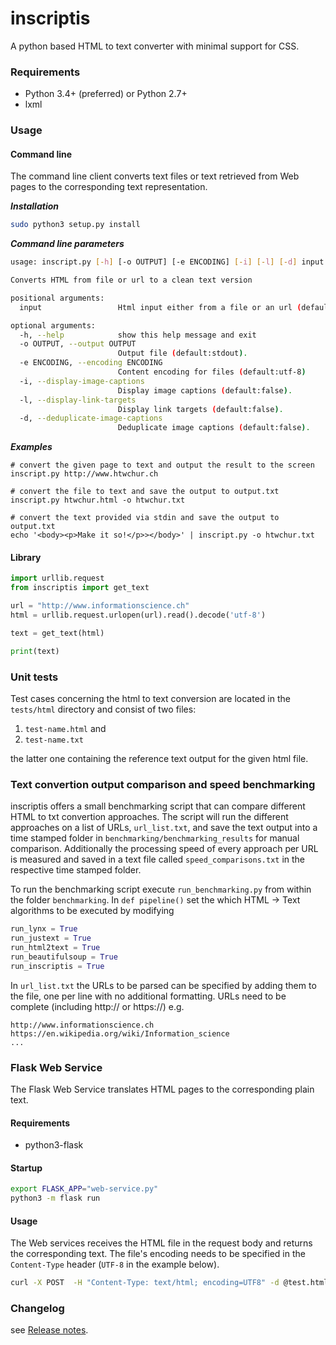 # inscriptis

A python based HTML to text converter with minimal support for CSS.

### Requirements
* Python 3.4+ (preferred) or Python 2.7+
* lxml

### Usage

#### Command line
The command line client converts text files or text retrieved from Web pages to the
corresponding text representation.

***Installation***
```bash
sudo python3 setup.py install
```

***Command line parameters***
```bash
usage: inscript.py [-h] [-o OUTPUT] [-e ENCODING] [-i] [-l] [-d] input

Converts HTML from file or url to a clean text version

positional arguments:
  input                 Html input either from a file or an url (default:stdin)

optional arguments:
  -h, --help            show this help message and exit
  -o OUTPUT, --output OUTPUT
                        Output file (default:stdout).
  -e ENCODING, --encoding ENCODING
                        Content encoding for files (default:utf-8)
  -i, --display-image-captions
                        Display image captions (default:false).
  -l, --display-link-targets
                        Display link targets (default:false).
  -d, --deduplicate-image-captions
                        Deduplicate image captions (default:false).
```

***Examples***
```
# convert the given page to text and output the result to the screen
inscript.py http://www.htwchur.ch

# convert the file to text and save the output to output.txt
inscript.py htwchur.html -o htwchur.txt

# convert the text provided via stdin and save the output to output.txt
echo '<body><p>Make it so!</p>></body>' | inscript.py -o htwchur.txt 
```


#### Library

```python
import urllib.request
from inscriptis import get_text

url = "http://www.informationscience.ch"
html = urllib.request.urlopen(url).read().decode('utf-8')

text = get_text(html)

print(text)
```

### Unit tests

Test cases concerning the html to text conversion are located in the `tests/html` directory and consist of two files:

 1. `test-name.html` and
 2. `test-name.txt`

the latter one containing the reference text output for the given html file.

### Text convertion output comparison and speed benchmarking
inscriptis offers a small benchmarking script that can compare different HTML to txt convertion approaches.
The script will run the different approaches on a list of URLs, ```url_list.txt```, and save the text output into a time stamped folder in ```benchmarking/benchmarking_results``` for manual comparison.
Additionally the processing speed of every approach per URL is measured and saved in a text file called ```speed_comparisons.txt``` in the respective time stamped folder.

To run the benchmarking script execute ```run_benchmarking.py``` from within the folder ```benchmarking```.
In ```def pipeline()``` set the which HTML -> Text algorithms to be executed by modifying
```python
run_lynx = True
run_justext = True
run_html2text = True
run_beautifulsoup = True
run_inscriptis = True
```

In ```url_list.txt``` the URLs to be parsed can be specified by adding them to the file, one per line with no additional formatting. URLs need to be complete (including http:// or https://)
e.g.
```
http://www.informationscience.ch
https://en.wikipedia.org/wiki/Information_science
...
```

### Flask Web Service

The Flask Web Service translates HTML pages to the corresponding plain text. 

#### Requirements

* python3-flask

#### Startup

```bash
export FLASK_APP="web-service.py"
python3 -m flask run
```

#### Usage
The Web services receives the HTML file in the request body and returns the corresponding text. The file's encoding needs to be specified 
in the `Content-Type` header (`UTF-8` in the example below).

```bash
curl -X POST  -H "Content-Type: text/html; encoding=UTF8" -d @test.html  http://localhost:5000/get_text
```

### Changelog

see [Release notes](releases).
